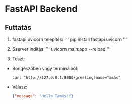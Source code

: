 # FastAPI Backend

## Futtatás

1. fastapi uvicorn telepítés:
'''
pip install fastapi uvicorn
'''


2. Szerver indítás:
'''
uvicorn main:app --reload
'''


3. Teszt:
- Böngészőben vagy terminálból:  
  ```
  curl "http://127.0.0.1:8000/greeting?name=Tamás"
  ```
- Válasz:
  ```json
  {"message": "Hello Tamás!"}
  ```